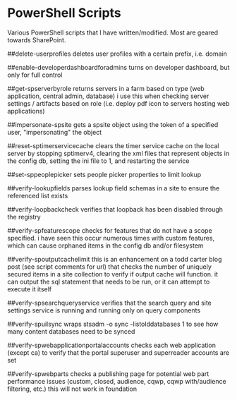 PowerShell Scripts 
==========

Various PowerShell scripts that I have written/modified. Most are geared towards SharePoint.

##delete-userprofiles
deletes user profiles with a certain prefix, i.e. domain

##enable-developerdashboardforadmins
turns on developer dashboard, but only for full control

##get-spserverbyrole
returns servers in a farm based on type (web application, central admin, database)
i use this when checking server settings / artifacts based on role (i.e. deploy pdf icon to servers hosting
web applications)

##impersonate-spsite
gets a spsite object using the token of a specified user, "impersonating" the object

##reset-sptimerservicecache
clears the timer service cache on the local server by stopping sptimerv4, clearing the xml files
that represent objects in the config db, setting the ini file to 1, and restarting the service

##set-sppeoplepicker
sets people picker properties to limit lookup

##verify-lookupfields
parses lookup field schemas in a site to ensure the referenced list exists

##verify-loopbackcheck
verifies that loopback has been disabled through the registry

##verify-spfeaturescope
checks for features that do not have a scope specified. i have seen this occur numerous times with custom 
features, which can cause orphaned items in the config db and/or filesystem

##verify-spoutputcachelimit
this is an enhancement on a todd carter blog post (see script comments for url) that checks the number
of uniquely secured items in a site collection to verify if output cache will function. it can output the sql statement that needs to be run, or
it can attempt to execute it itself

##verify-spsearchqueryservice
verifies that the search query and site settings service is running and running only on query components

##verify-spuilsync
wraps stsadm -o sync -listolddatabases 1 to see how many content databases need to be synced

##verify-spwebapplicationportalaccounts
checks each web application (except ca) to verify that the portal superuser and superreader accounts are set

##verify-spwebparts
checks a publishing page for potential web part performance issues (custom, closed, audience, cqwp, cqwp with/audience filtering, etc.)
this will not work in foundation
